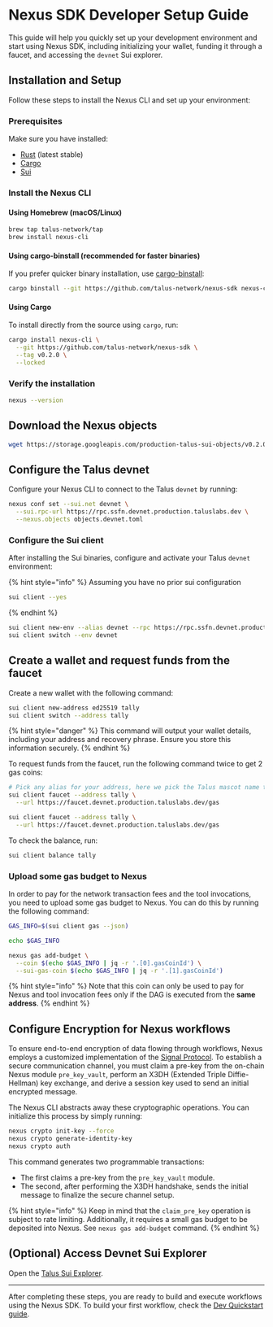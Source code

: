 # Nexus SDK Developer Setup Guide

This guide will help you quickly set up your development environment and start using Nexus SDK, including initializing your wallet, funding it through a faucet, and accessing the `devnet` Sui explorer.

## Installation and Setup

Follow these steps to install the Nexus CLI and set up your environment:

### Prerequisites

Make sure you have installed:

- [Rust](https://rustup.rs/) (latest stable)
- [Cargo](https://doc.rust-lang.org/cargo/getting-started/installation.html)
- [Sui](https://docs.sui.io/guides/developer/getting-started)

### Install the Nexus CLI

#### Using Homebrew (macOS/Linux)

```bash
brew tap talus-network/tap
brew install nexus-cli
```

#### Using cargo-binstall (recommended for faster binaries)

If you prefer quicker binary installation, use [cargo-binstall](https://github.com/cargo-bins/cargo-binstall):

```bash
cargo binstall --git https://github.com/talus-network/nexus-sdk nexus-cli
```

#### Using Cargo

To install directly from the source using `cargo`, run:

```bash
cargo install nexus-cli \
  --git https://github.com/talus-network/nexus-sdk \
  --tag v0.2.0 \
  --locked
```

### Verify the installation

```bash
nexus --version
```

## Download the Nexus objects

```bash
wget https://storage.googleapis.com/production-talus-sui-objects/v0.2.0/objects.devnet.toml
```

## Configure the Talus devnet

Configure your Nexus CLI to connect to the Talus `devnet` by running:

```bash
nexus conf set --sui.net devnet \
  --sui.rpc-url https://rpc.ssfn.devnet.production.taluslabs.dev \
  --nexus.objects objects.devnet.toml
```

### Configure the Sui client

After installing the Sui binaries, configure and activate your Talus `devnet` environment:

{% hint style="info" %}
Assuming you have no prior sui configuration

```bash
sui client --yes
```

{% endhint %}

```bash
sui client new-env --alias devnet --rpc https://rpc.ssfn.devnet.production.taluslabs.dev
sui client switch --env devnet
```

## Create a wallet and request funds from the faucet

Create a new wallet with the following command:

```bash
sui client new-address ed25519 tally
sui client switch --address tally
```

{% hint style="danger" %}
This command will output your wallet details, including your address and recovery phrase. Ensure you store this information securely.
{% endhint %}

To request funds from the faucet, run the following command twice to get 2 gas coins:

```bash
# Pick any alias for your address, here we pick the Talus mascot name tally.
sui client faucet --address tally \
  --url https://faucet.devnet.production.taluslabs.dev/gas
```

```bash
sui client faucet --address tally \
  --url https://faucet.devnet.production.taluslabs.dev/gas
```

To check the balance, run:

```bash
sui client balance tally
```

### Upload some gas budget to Nexus

In order to pay for the network transaction fees and the tool invocations, you need to upload some gas budget to Nexus. You can do this by running the following command:

```bash
GAS_INFO=$(sui client gas --json)

echo $GAS_INFO

nexus gas add-budget \
  --coin $(echo $GAS_INFO | jq -r '.[0].gasCoinId') \
  --sui-gas-coin $(echo $GAS_INFO | jq -r '.[1].gasCoinId')
```

{% hint style="info" %}
Note that this coin can only be used to pay for Nexus and tool invocation fees only if the DAG is executed from the **same address**.
{% endhint %}

## Configure Encryption for Nexus workflows

To ensure end-to-end encryption of data flowing through workflows, Nexus employs a customized implementation of the [Signal Protocol](https://signal.org/docs/). To establish a secure communication channel, you must claim a pre-key from the on-chain Nexus module `pre_key_vault`, perform an X3DH (Extended Triple Diffie-Hellman) key exchange, and derive a session key used to send an initial encrypted message.

The Nexus CLI abstracts away these cryptographic operations. You can initialize this process by simply running:

```bash
nexus crypto init-key --force
nexus crypto generate-identity-key
nexus crypto auth
```

This command generates two programmable transactions:

- The first claims a pre-key from the `pre_key_vault` module.
- The second, after performing the X3DH handshake, sends the initial message to finalize the secure channel setup.

{% hint style="info" %}
Keep in mind that the `claim_pre_key` operation is subject to rate limiting. Additionally, it requires a small gas budget to be deposited into Nexus. See `nexus gas add-budget` command.
{% endhint %}

## (Optional) Access Devnet Sui Explorer

Open the [Talus Sui Explorer](https://explorer.devnet.taluslabs.dev/).

---

After completing these steps, you are ready to build and execute workflows using the Nexus SDK. To build your first workflow, check the [Dev Quickstart guide](math-branching-quickstart.md).

<!-- Auto-update: 2025-10-14T00:11:07.675406 -->
